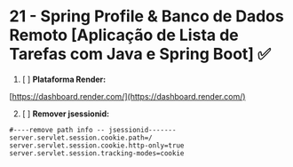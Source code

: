 # **21 - Spring Profile & Banco de Dados Remoto [Aplicação de Lista de Tarefas com Java e Spring Boot] ✅**

1. [ ] **Plataforma Render:**

[https://dashboard.render.com/](https://dashboard.render.com/)

2. [ ] **Remover jsessionid:**
```
#----remove path info -- jsessionid-------
server.servlet.session.cookie.path=/
server.servlet.session.cookie.http-only=true
server.servlet.session.tracking-modes=cookie
```